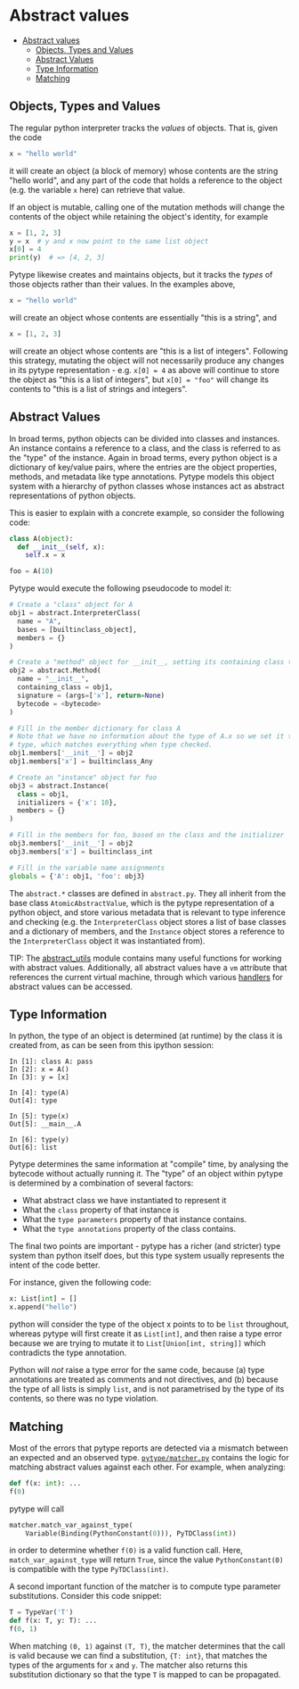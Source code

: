 # Abstract values

<!--*
freshness: { owner: 'mdemello' reviewed: '2020-07-09' }
*-->

<!--ts-->
   * [Abstract values](#abstract-values)
      * [Objects, Types and Values](#objects-types-and-values)
      * [Abstract Values](#abstract-values-1)
      * [Type Information](#type-information)
      * [Matching](#matching)

<!-- Added by: rechen, at: 2020-09-26T03:28-07:00 -->

<!--te-->

## Objects, Types and Values

The regular python interpreter tracks the *values* of objects. That is, given
the code

```python
x = "hello world"
```

it will create an object (a block of memory) whose contents are the string
"hello world", and any part of the code that holds a reference to the object
(e.g. the variable `x` here) can retrieve that value.

If an object is mutable, calling one of the mutation methods will change the
contents of the object while retaining the object's identity, for example

```python
x = [1, 2, 3]
y = x  # y and x now point to the same list object
x[0] = 4
print(y)  # => [4, 2, 3]
```

Pytype likewise creates and maintains objects, but it tracks the *types* of
those objects rather than their values. In the examples above,

```python
x = "hello world"
```

will create an object whose contents are essentially "this is a string", and

```python
x = [1, 2, 3]
```

will create an object whose contents are "this is a list of integers". Following
this strategy, mutating the object will not necessarily produce any changes in
its pytype representation - e.g. `x[0] = 4` as above will continue to store the
object as "this is a list of integers", but `x[0] = "foo"` will change its
contents to "this is a list of strings and integers".

## Abstract Values

In broad terms, python objects can be divided into classes and instances. An
instance contains a reference to a class, and the class is referred to as the
"type" of the instance. Again in broad terms, every python object is a
dictionary of key/value pairs, where the entries are the object properties,
methods, and metadata like type annotations. Pytype models this object system
with a hierarchy of python classes whose instances act as abstract
representations of python objects.

This is easier to explain with a concrete example, so consider the following
code:

```python
class A(object):
  def __init__(self, x):
    self.x = x

foo = A(10)
```

Pytype would execute the following pseudocode to model it:

```python
# Create a "class" object for A
obj1 = abstract.InterpreterClass(
  name = "A",
  bases = [builtinclass_object],
  members = {}
)

# Create a "method" object for __init__, setting its containing class to A
obj2 = abstract.Method(
  name = "__init__",
  containing_class = obj1,
  signature = (args=['x'], return=None)
  bytecode = <bytecode>
)

# Fill in the member dictionary for class A
# Note that we have no information about the type of A.x so we set it to the Any
# type, which matches everything when type checked.
obj1.members['__init__'] = obj2
obj1.members['x'] = builtinclass_Any

# Create an "instance" object for foo
obj3 = abstract.Instance(
  class = obj1,
  initializers = {'x': 10},
  members = {}
)

# Fill in the members for foo, based on the class and the initializer
obj3.members['__init__'] = obj2
obj3.members['x'] = builtinclass_int

# Fill in the variable name assignments
globals = {'A': obj1, 'foo': obj3}
```

The `abstract.*` classes are defined in `abstract.py`. They all inherit from the
base class `AtomicAbstractValue`, which is the pytype representation of a python
object, and store various metadata that is relevant to type inference and
checking (e.g.  the `InterpreterClass` object stores a list of base classes and
a dictionary of members, and the `Instance` object stores a reference to the
`InterpreterClass` object it was instantiated from).

TIP: The [abstract_utils][abstract_utils] module contains many useful functions
for working with abstract values. Additionally, all abstract values have a `vm`
attribute that references the current virtual machine, through which various
[handlers][vm-attributes] for abstract values can be accessed.

## Type Information

In python, the type of an object is determined (at runtime) by the class it is
created from, as can be seen from this ipython session:

```
In [1]: class A: pass
In [2]: x = A()
In [3]: y = [x]

In [4]: type(A)
Out[4]: type

In [5]: type(x)
Out[5]: __main__.A

In [6]: type(y)
Out[6]: list
```

Pytype determines the same information at "compile" time, by analysing the
bytecode without actually running it. The "type" of an object within pytype is
determined by a combination of several factors:

- What abstract class we have instantiated to represent it
- What the `class` property of that instance is
- What the `type parameters` property of that instance contains.
- What the `type annotations` property of the class contains.

The final two points are important - pytype has a richer (and stricter) type
system than python itself does, but this type system usually represents the
intent of the code better.

For instance, given the following code:

```python
x: List[int] = []
x.append("hello")
```

python will consider the type of the object x points to to be `list` throughout,
whereas pytype will first create it as `List[int]`, and then raise a type error
because we are trying to mutate it to `List[Union[int, string]]` which
contradicts the type annotation.

Python will *not* raise a type error for the same code, because (a) type
annotations are treated as comments and not directives, and (b) because the type
of all lists is simply `list`, and is not parametrised by the type of its
contents, so there was no type violation.

## Matching

Most of the errors that pytype reports are detected via a mismatch between an
expected and an observed type. [`pytype/matcher.py`][matcher] contains the logic
for matching abstract values against each other. For example, when analyzing:

```python
def f(x: int): ...
f(0)
```

pytype will call

```python
matcher.match_var_against_type(
    Variable(Binding(PythonConstant(0))), PyTDClass(int))
```

in order to determine whether `f(0)` is a valid function call. Here,
`match_var_against_type` will return `True`, since the value `PythonConstant(0)`
is compatible with the type `PyTDClass(int)`.

A second important function of the matcher is to compute type parameter
substitutions. Consider this code snippet:

```python
T = TypeVar('T')
def f(x: T, y: T): ...
f(0, 1)
```

When matching `(0, 1)` against `(T, T)`, the matcher determines that the call is
valid because we can find a substitution, `{T: int}`, that matches the types of
the arguments for `x` and `y`. The matcher also returns this substitution
dictionary so that the type `T` is mapped to can be propagated.

[abstract_utils]: https://github.com/google/pytype/blob/master/pytype/abstract_utils.py

[matcher]: https://github.com/google/pytype/blob/master/pytype/matcher.py

[vm-attributes]: https://github.com/google/pytype/blob/62b9bd1d636965e695bd2e735244be47168dc5b0/pytype/vm.py#L147-L151
